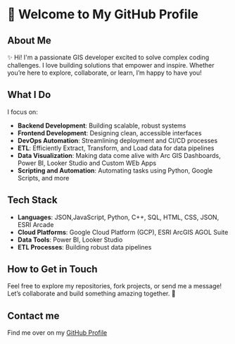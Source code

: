 
# 👋 Welcome to My GitHub Profile

## About Me

✨ Hi! I'm a passionate GIS developer excited to solve complex coding challenges. I love building solutions that empower and inspire. Whether you’re here to explore, collaborate, or learn, I’m happy to have you!

## What I Do

I focus on:

- **Backend Development**: Building scalable, robust systems
- **Frontend Development**: Designing clean, accessible interfaces
- **DevOps Automation**: Streamlining deployment and CI/CD processes
- **ETL**: Efficiently Extract, Transform, and Load data for data pipelines
- **Data Visualization**: Making data come alive with Arc GIS Dashboards, Power BI, Looker Studio and Custom WEb Apps
- **Scripting and Automation**: Automating tasks using Python, Google Scripts, and more

## Tech Stack

- **Languages**: JSON,JavaScript, Python, C++, SQL, HTML, CSS, JSON, ESRI Arcade
- **Cloud Platforms**: Google Cloud Platform (GCP), ESRI ArcGIS AGOL Suite
- **Data Tools**: Power BI, Looker Studio
- **ETL Processes**: Building robust data pipelines

## How to Get in Touch
Feel free to explore my repositories, fork projects, or send me a message! Let’s collaborate and build something amazing together. 🚀

## Contact me
Find me over on my [GitHub Profile](https://github.com/nanayawosei/)
